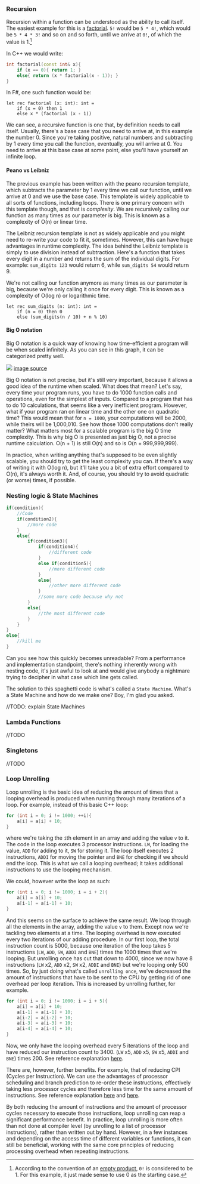 ### Recursion

Recursion within a function can be understood as the ability to call itself. The easiest example for this is a [factorial](https://en.wikipedia.org/wiki/Factorial). ```5!``` would be ```5 * 4!```, which would be ```5 * 4 * 3!``` and so on and so forth, until we arrive at ```0!```, of which the value is 1.[^factorial]

[^factorial]: According to the convention of an [empty product](https://en.wikipedia.org/wiki/Empty_product), ```0!``` is considered to be 1. For this example, it just made sense to use 0 as the starting case.

In C++ we would write:
```cpp
int factorial(const int& x){
    if (x == 0){ return 1; }
    else{ return (x * factorial(x - 1)); }
}
```

In F#, one such function would be:
```f#
let rec factorial (x: int): int = 
    if (x = 0) then 1
    else x * (factorial (x - 1))
```

We can see, a recursive function is one that, by definition needs to call itself. Usually, there's a base case that you need to arrive at, in this example the number 0. Since you're taking positive, natural numbers and subtracting by 1 every time you call the function, eventually, you will arrive at 0. You need to arrive at this base case at some point, else you'll have yourself an infinite loop.

#### Peano vs Leibniz

The previous example has been written with the peano recursion template, which subtracts the parameter by 1 every time we call our function, until we arrive at 0 and we use the base case. This template is widely applicable to all sorts of functions, including loops. There is one primary concern with this template though, and that is _complexity_. We are recursively calling our function as many times as our parameter is big. This is known as a complexity of O(n) or linear time.

The Leibniz recursion template is not as widely applicable and you might need to re-write your code to fit it, sometimes. However, this can have huge advantages in runtime complexity. The idea behind the Leibniz template is simply to use division instead of subtraction. 
Here's a function that takes every digit in a number and returns the sum of the individual digits. For example: ```sum_digits 123``` would return 6, while ```sum_digits 54``` would return 9.

We're not calling our function anymore as many times as our parameter is big, because we're only calling it once for every digit. This is known as a complexity of O(log n) or logarithmic time.
```f#
let rec sum_digits (n: int): int =
    if (n = 0) then 0
    else (sum_digits(n / 10) + n % 10)
```

#### Big O notation

Big O notation is a quick way of knowing how time-efficient a program will be when scaled infinitely. As you can see in this graph, it can be categorized pretty well.

![](https://miro.medium.com/v2/resize:fit:4800/format:webp/1*dWet_YU-5072Kcko7LzsuQ.jpeg)
[image source](https://blog.stackademic.com/how-to-calculate-big-o-notation-time-complexity-5504bed8d292)

Big O notation is not precise, but it's still very important, because it allows a good idea of the runtime when scaled. What does that mean? 
Let's say, every time your program runs, you have to do 1000 function calls and operations, even for the simplest of inputs. Compared to a program that has to do 10 calculations, that seems like a very inefficient program. However, what if your program ran on linear time and the other one on quadratic time? This would mean that for ```n = 1000```, your computations will be 2000, while theirs will be 1,000,010. See how those 1000 computations don't really matter? What matters most for a scalable program is the big O time complexity.
This is why big O is presented as just big O, not a precise runtime calculation. 
O(n + 1) is still O(n) and so is O(n + 999,999,999).

In practice, when writing anything that's supposed to be even slightly scalable, you should try to get the least complexity you can. If there's a way of writing it with O(log n), but it'll take you a bit of extra effort compared to O(n), it's always worth it. And, of course, you should try to avoid quadratic (or worse) times, if possible.

### Nesting logic & State Machines

```cpp
if(condition){
    //Code
    if(condition2){
        //more code
    }
    else{
        if(condition3){
            if(condition4){
                //different code
            }
            else if(condition5){
                //more different code
            }
            else{
                //other more different code
            }
            //some more code because why not
        }
        else{
            //the most different code
        }
    }
}
else{
    //kill me
}
```
Can you see how this quickly becomes unreadable? From a performance and implementation standpoint, there's nothing inherently wrong with nesting code, it's just awful to look at and would give anybody a nightmare trying to decipher in what case which line gets called.

The solution to this spaghetti code is what's called a `State Machine`. What's a State Machine and how do we make one? Boy, I'm glad you asked.

//TODO: explain State Machines

### Lambda Functions

//TODO 


### Singletons

//TODO

### Loop Unrolling

Loop unrolling is the basic idea of reducing the amount of times that a looping overhead is produced when running through many iterations of a loop. For example, instead of this basic C++ loop:
```cpp
for (int i = 0; i != 1000; ++i){
    a[i] = a[i] + 10;
}
```
where we're taking the `i`th element in an array and adding the value `v` to it.
The code in the loop executes 3 processor instructions. `LW`, for loading the value, `ADD` for adding to it, `SW` for storing it. The loop itself executes 2 instructions, `ADDI` for moving the pointer and `BNE` for checking if we should end the loop. This is what we call a looping overhead; it takes additional instructions to use the looping mechanism.

We could, however write the loop as such:
```cpp
for (int i = 0; i != 1000; i = i + 2){
    a[i] = a[i] + 10;
    a[i-1] = a[i-1] + 10;
}
```
And this seems on the surface to achieve the same result. We loop through all the elements in the array, adding the value `v` to them. Except now we're tackling two elements at a time. The looping overhead is now executed every two iterations of our adding procedure. In our first loop, the total instruction count is 5000, because one iteration of the loop takes 5 instructions (`LW`, `ADD`, `SW`, `ADDI` and `BNE`) times the 1000 times that we're looping. But unrolling once has cut that down to 4000, since we now have 8 instructions (`LW` x2, `ADD` x2, `SW` x2, `ADDI` and `BNE`) but we're looping only 500 times.
So, by just doing what's called `unrolling once`, we've decreased the amount of instructions that have to be sent to the CPU by getting rid of one overhead per loop iteration. This is increased by unrolling further, for example.
```cpp
for (int i = 0; i != 1000; i = i + 5){
    a[i] = a[i] + 10;
    a[i-1] = a[i-1] + 10;
    a[i-2] = a[i-2] + 10;
    a[i-3] = a[i-3] + 10;
    a[i-4] = a[i-4] + 10;
}
```
Now, we only have the looping overhead every 5 iterations of the loop and have reduced our instruction count to 3400. (`LW` x5, `ADD` x5, `SW` x5, `ADDI` and `BNE`) times 200. See reference explanation [here](https://www.youtube.com/watch?v=2efeXxcYBPs).

There are, however, further benefits. For example, that of reducing CPI (Cycles per Instruction). We can use the advantages of processor scheduling and branch prediction to re-order these instructions, effectively taking less processor cycles and therefore less time for the same amount of instructions. See reference explanation [here](https://www.youtube.com/watch?v=2nx0ZCg5D9g) and [here](https://www.youtube.com/watch?v=LTmE21VmzIk).

By both reducing the amount of instructions and the amount of processor cycles necessary to execute those instructions, loop unrolling can reap a significant performance benefit. In practice, loop unrolling is more often than not done at compiler level (by unrolling to a list of processor instructions), rather than written out by hand. However, in a few instances and depending on the access time of different variables or functions, it can still be beneficial, working with the same core principles of reducing processing overhead when repeating instructions.

[^1]: From [Wikipedia](https://en.wikipedia.org/wiki/Hard_coding): Hard coding (also hard-coding or hardcoding) is the software development practice of embedding data directly into the source code of a program or other executable object, as opposed to obtaining the data from external sources or generating it at runtime. 
